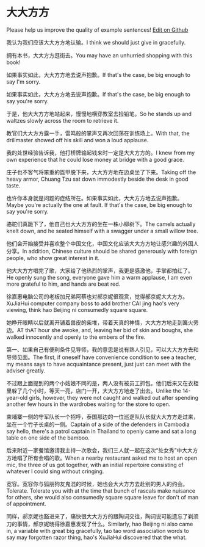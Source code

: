 # 大大方方

Please help us improve the quality of example sentences! [Edit on Github](https://github.com/jiyushe/jiyu-example-sentence-source/blob/main/chinese/dadafangfang.md)

<p><span class="chinese">我认为我们应该大大方方地认输。</span><span class="english">I think we should just give in gracefully.</span></p>

<p><span class="chinese">拥有本书，大大方方逛街去。</span><span class="english">You may have an unhurried shopping with this book!</span></p>

<p><span class="chinese">如果事实如此，大大方方地去说声抱歉。</span><span class="english">If that's the case, be big enough to say I'm sorry.</span></p>

<p><span class="chinese">如果事实如此，大大方方地去说声抱歉。</span><span class="english">If that's the case, be big enough to say you're sorry.</span></p>

<p><span class="chinese">于是，他大大方方地站起来，慢慢地横穿教室去捡铅笔。</span><span class="english">So he stands up and waltzes slowly across the room to retrieve it.</span></p>

<p><span class="chinese">教官们大大方方露一手，雷鸣般的掌声又再次回荡在训练场上。</span><span class="english">With that, the drillmaster showed off his skill and won a loud applause.</span></p>

<p><span class="chinese">我的处世经验告诉我，他打桥牌输起钱来时一定是大大方方的。</span><span class="english">I knew from my own experience that he could lose money at bridge with a good grace.</span></p>

<p><span class="chinese">庄子也不客气将笨重的盔甲脱下来，大大方方地在边桌坐了下来。</span><span class="english">Taking off the heavy armor, Chuang Tzu sat down immodestly beside the desk in good taste.</span></p>

<p><span class="chinese">也许你本身就是问题的症结所在。如果事实如此，大大方方地去说声抱歉。</span><span class="english">Maybe you're actually the one at fault. If that's the case, be big enough to say you're sorry.</span></p>

<p><span class="chinese">骆驼们真跪下了，他自己也大大方方的坐在一株小柳树下。</span><span class="english">The camels actually knelt down, and he seated himself with a swagger under a small willow tree.</span></p>

<p><span class="chinese">他们会开始接受并喜欢整个中国文化，中国文化应该大大方方地让感兴趣的外国人分享。</span><span class="english">In addition, Chinese culture should be shared generously with foreign people, who show great interest in it.</span></p>

<p><span class="chinese">他大大方方唱完了歌，大家给了他热烈的掌声，我更是感激他，手掌都拍红了。</span><span class="english">He openly sung the song, everyone gave him a warm applause, I am even more grateful to him, and hands are beat red.</span></p>

<p><span class="chinese">徐嘉惠电脑公司的老板加兄弟阿蔡也对郝京妮很观赏，觉得郝京妮大大方方。</span><span class="english">XuJiaHui computer company boss to add brother CAI jing hao's very viewing, think hao Beijing ni consumedly square square.</span></p>

<p><span class="chinese">她睁开眼睛以后就离开铺着兽皮的柴堆，带着天真的神情，大大方方地走到篝火旁边。</span><span class="english">AT thAT hour she awoke, and, leaving her bid of skin and boughs, she walked innocently and openly to the embers of the fire.</span></p>

<p><span class="chinese">第一、如果自己有便利条件见导师，我的意思是说有熟人引见，可以大大方方去和导师见面。</span><span class="english">The first, if oneself have convenience condition to see a teacher, my means says to have acquaintance present, just just can meet with the adviser greatly.</span></p>

<p><span class="chinese">不过跟上面提到的两个小姑娘不同的是，两人没有被员工抓包。他们后来又在衣柜里躲了几个小时，等天一亮，店门一开，大大方方地走了出去。</span><span class="english">Unlike the 14-year-old girls, however, they were not caught and walked out after spending another few hours in the wardrobes waiting for the store to open.</span></p>

<p><span class="chinese">柬埔寨一侧的守军队长一个招呼，泰国那边的一位巡逻队队长就大大方方走过来，坐在一个竹子长桌的一侧。</span><span class="english">Captain of a side of the defenders in Cambodia say hello, there's a patrol captain in Thailand to openly came and sat a long table on one side of the bamboo.</span></p>

<p><span class="chinese">后来附近一家餐馆邀请我主持一次歌会，我们三人就一起在这次“处女秀”中大大方方地唱了所有会唱的歌。</span><span class="english">When a nearby restaurant asked me to host an open mic, the three of us got together, with an initial repertoire consisting of whatever I could sing without cringing.</span></p>

<p><span class="chinese">宽容。宽容你与狐朋狗友鬼混的时候，她也会大大方方去赴别的男人的约会。</span><span class="english">Tolerate. Tolerate you with at the time that bunch of rascals make nuisance for others, she would also consumedly square square leave for don't of man of appointment.</span></p>

<p><span class="chinese">同样，郝京妮也豁进来了，痛快很大大方方的跟陶词交往，陶词说可能遗忘了剃须刀的事情，郝京妮晓得徐嘉惠发现了什么。</span><span class="english">Similarly, hao Beijing ni also came in, a variable with great big gracefully, tao tao word association words to say may forgotten razor thing, hao's XuJiaHui discovered that the what.</span></p>

